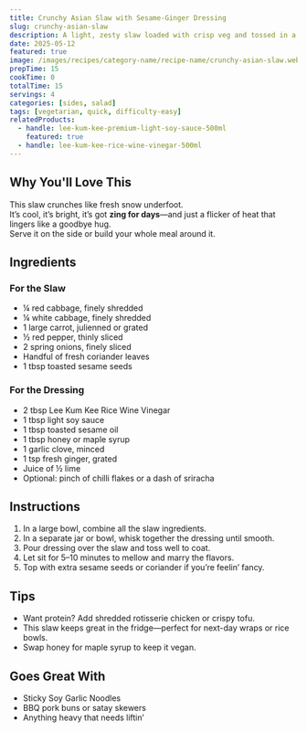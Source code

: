 ```yaml
---
title: Crunchy Asian Slaw with Sesame-Ginger Dressing
slug: crunchy-asian-slaw
description: A light, zesty slaw loaded with crisp veg and tossed in a sesame-ginger dressing—perfect alongside rich mains or piled high in wraps and buns.
date: 2025-05-12
featured: true
image: /images/recipes/category-name/recipe-name/crunchy-asian-slaw.webp
prepTime: 15
cookTime: 0
totalTime: 15
servings: 4
categories: [sides, salad]
tags: [vegetarian, quick, difficulty-easy]
relatedProducts:
  - handle: lee-kum-kee-premium-light-soy-sauce-500ml
    featured: true
  - handle: lee-kum-kee-rice-wine-vinegar-500ml
---
```


## Why You'll Love This

This slaw crunches like fresh snow underfoot.  
It’s cool, it’s bright, it’s got **zing for days**—and just a flicker of heat that lingers like a goodbye hug.  
Serve it on the side or build your whole meal around it.

## Ingredients

### For the Slaw
- ¼ red cabbage, finely shredded  
- ¼ white cabbage, finely shredded  
- 1 large carrot, julienned or grated  
- ½ red pepper, thinly sliced  
- 2 spring onions, finely sliced  
- Handful of fresh coriander leaves  
- 1 tbsp toasted sesame seeds  

### For the Dressing
- 2 tbsp Lee Kum Kee Rice Wine Vinegar  
- 1 tbsp light soy sauce  
- 1 tbsp toasted sesame oil  
- 1 tbsp honey or maple syrup  
- 1 garlic clove, minced  
- 1 tsp fresh ginger, grated  
- Juice of ½ lime  
- Optional: pinch of chilli flakes or a dash of sriracha  

## Instructions

1. In a large bowl, combine all the slaw ingredients.
2. In a separate jar or bowl, whisk together the dressing until smooth.
3. Pour dressing over the slaw and toss well to coat.
4. Let sit for 5–10 minutes to mellow and marry the flavors.
5. Top with extra sesame seeds or coriander if you’re feelin’ fancy.

## Tips

- Want protein? Add shredded rotisserie chicken or crispy tofu.
- This slaw keeps great in the fridge—perfect for next-day wraps or rice bowls.
- Swap honey for maple syrup to keep it vegan.

## Goes Great With

- Sticky Soy Garlic Noodles  
- BBQ pork buns or satay skewers  
- Anything heavy that needs liftin’
